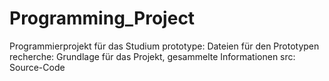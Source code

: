 # Programming_Project
Programmierprojekt für das Studium
prototype: Dateien für den Prototypen
recherche: Grundlage für das Projekt, gesammelte Informationen
src:       Source-Code

